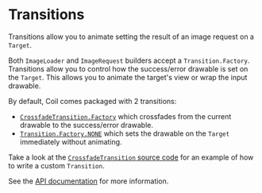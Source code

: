 # Transitions

Transitions allow you to animate setting the result of an image request on a `Target`.

Both `ImageLoader` and `ImageRequest` builders accept a `Transition.Factory`. Transitions allow you to control how the success/error drawable is set on the `Target`. This allows you to animate the target's view or wrap the input drawable.

By default, Coil comes packaged with 2 transitions:

- [`CrossfadeTransition.Factory`](../api/coil-base/coil.transition/-crossfade-transition/) which crossfades from the current drawable to the success/error drawable.
- [`Transition.Factory.NONE`](../api/coil-base/coil.transition/-transition/-factory/-companion/-n-o-n-e) which sets the drawable on the `Target` immediately without animating.

Take a look at the [`CrossfadeTransition` source code](https://github.com/coil-kt/coil/blob/main/coil-base/src/main/java/coil/transition/CrossfadeTransition.kt) for an example of how to write a custom `Transition`.

See the [API documentation](../api/coil-base/coil.transition/-transition/) for more information.
